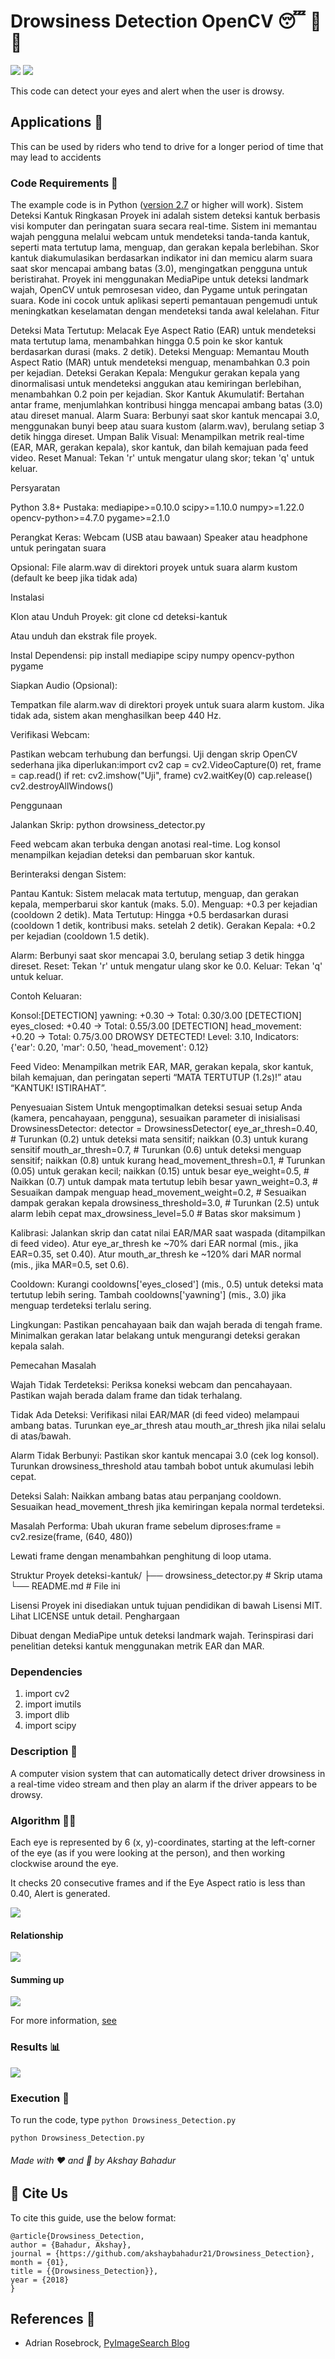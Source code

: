 # Drowsiness Detection OpenCV 😴 🚫 🚗

[![](https://img.shields.io/github/license/sourcerer-io/hall-of-fame.svg?colorB=ff0000)](https://github.com/akshaybahadur21/Drowsiness_Detection/blob/master/LICENSE.txt)  [![](https://img.shields.io/badge/Akshay-Bahadur-brightgreen.svg?colorB=ff0000)](https://akshaybahadur.com)

This code can detect your eyes and alert when the user is drowsy.

## Applications 🎯
This can be used by riders who tend to drive for a longer period of time that may lead to accidents

### Code Requirements 🦄
The example code is in Python ([version 2.7](https://www.python.org/download/releases/2.7/) or higher will work). Sistem Deteksi Kantuk
Ringkasan
Proyek ini adalah sistem deteksi kantuk berbasis visi komputer dan peringatan suara secara real-time. Sistem ini memantau wajah pengguna melalui webcam untuk mendeteksi tanda-tanda kantuk, seperti mata tertutup lama, menguap, dan gerakan kepala berlebihan. Skor kantuk diakumulasikan berdasarkan indikator ini dan memicu alarm suara saat skor mencapai ambang batas (3.0), mengingatkan pengguna untuk beristirahat. Proyek ini menggunakan MediaPipe untuk deteksi landmark wajah, OpenCV untuk pemrosesan video, dan Pygame untuk peringatan suara.
Kode ini cocok untuk aplikasi seperti pemantauan pengemudi untuk meningkatkan keselamatan dengan mendeteksi tanda awal kelelahan.
Fitur

Deteksi Mata Tertutup: Melacak Eye Aspect Ratio (EAR) untuk mendeteksi mata tertutup lama, menambahkan hingga 0.5 poin ke skor kantuk berdasarkan durasi (maks. 2 detik).
Deteksi Menguap: Memantau Mouth Aspect Ratio (MAR) untuk mendeteksi menguap, menambahkan 0.3 poin per kejadian.
Deteksi Gerakan Kepala: Mengukur gerakan kepala yang dinormalisasi untuk mendeteksi anggukan atau kemiringan berlebihan, menambahkan 0.2 poin per kejadian.
Skor Kantuk Akumulatif: Bertahan antar frame, menjumlahkan kontribusi hingga mencapai ambang batas (3.0) atau direset manual.
Alarm Suara: Berbunyi saat skor kantuk mencapai 3.0, menggunakan bunyi beep atau suara kustom (alarm.wav), berulang setiap 3 detik hingga direset.
Umpan Balik Visual: Menampilkan metrik real-time (EAR, MAR, gerakan kepala), skor kantuk, dan bilah kemajuan pada feed video.
Reset Manual: Tekan 'r' untuk mengatur ulang skor; tekan 'q' untuk keluar.

Persyaratan

Python 3.8+
Pustaka:
mediapipe>=0.10.0
scipy>=1.10.0
numpy>=1.22.0
opencv-python>=4.7.0
pygame>=2.1.0


Perangkat Keras:
Webcam (USB atau bawaan)
Speaker atau headphone untuk peringatan suara


Opsional:
File alarm.wav di direktori proyek untuk suara alarm kustom (default ke beep jika tidak ada)



Instalasi

Klon atau Unduh Proyek:
git clone <url-repositori>
cd deteksi-kantuk

Atau unduh dan ekstrak file proyek.

Instal Dependensi:
pip install mediapipe scipy numpy opencv-python pygame


Siapkan Audio (Opsional):

Tempatkan file alarm.wav di direktori proyek untuk suara alarm kustom.
Jika tidak ada, sistem akan menghasilkan beep 440 Hz.


Verifikasi Webcam:

Pastikan webcam terhubung dan berfungsi.
Uji dengan skrip OpenCV sederhana jika diperlukan:import cv2
cap = cv2.VideoCapture(0)
ret, frame = cap.read()
if ret:
    cv2.imshow("Uji", frame)
    cv2.waitKey(0)
cap.release()
cv2.destroyAllWindows()





Penggunaan

Jalankan Skrip:
python drowsiness_detector.py


Feed webcam akan terbuka dengan anotasi real-time.
Log konsol menampilkan kejadian deteksi dan pembaruan skor kantuk.


Berinteraksi dengan Sistem:

Pantau Kantuk: Sistem melacak mata tertutup, menguap, dan gerakan kepala, memperbarui skor kantuk (maks. 5.0).
Menguap: +0.3 per kejadian (cooldown 2 detik).
Mata Tertutup: Hingga +0.5 berdasarkan durasi (cooldown 1 detik, kontribusi maks. setelah 2 detik).
Gerakan Kepala: +0.2 per kejadian (cooldown 1.5 detik).


Alarm: Berbunyi saat skor mencapai 3.0, berulang setiap 3 detik hingga direset.
Reset: Tekan 'r' untuk mengatur ulang skor ke 0.0.
Keluar: Tekan 'q' untuk keluar.


Contoh Keluaran:

Konsol:[DETECTION] yawning: +0.30 → Total: 0.30/3.00
[DETECTION] eyes_closed: +0.40 → Total: 0.55/3.00
[DETECTION] head_movement: +0.20 → Total: 0.75/3.00
DROWSY DETECTED! Level: 3.10, Indicators: {'ear': 0.20, 'mar': 0.50, 'head_movement': 0.12}


Feed Video: Menampilkan metrik EAR, MAR, gerakan kepala, skor kantuk, bilah kemajuan, dan peringatan seperti “MATA TERTUTUP (1.2s)!” atau “KANTUK! ISTIRAHAT”.



Penyesuaian Sistem
Untuk mengoptimalkan deteksi sesuai setup Anda (kamera, pencahayaan, pengguna), sesuaikan parameter di inisialisasi DrowsinessDetector:
detector = DrowsinessDetector(
    eye_ar_thresh=0.40,  # Turunkan (0.2) untuk deteksi mata sensitif; naikkan (0.3) untuk kurang sensitif
    mouth_ar_thresh=0.7,  # Turunkan (0.6) untuk deteksi menguap sensitif; naikkan (0.8) untuk kurang
    head_movement_thresh=0.1,  # Turunkan (0.05) untuk gerakan kecil; naikkan (0.15) untuk besar
    eye_weight=0.5,  # Naikkan (0.7) untuk dampak mata tertutup lebih besar
    yawn_weight=0.3,  # Sesuaikan dampak menguap
    head_movement_weight=0.2,  # Sesuaikan dampak gerakan kepala
    drowsiness_threshold=3.0,  # Turunkan (2.5) untuk alarm lebih cepat
    max_drowsiness_level=5.0  # Batas skor maksimum
)


Kalibrasi:
Jalankan skrip dan catat nilai EAR/MAR saat waspada (ditampilkan di feed video).
Atur eye_ar_thresh ke ~70% dari EAR normal (mis., jika EAR=0.35, set 0.40).
Atur mouth_ar_thresh ke ~120% dari MAR normal (mis., jika MAR=0.5, set 0.6).


Cooldown:
Kurangi cooldowns['eyes_closed'] (mis., 0.5) untuk deteksi mata tertutup lebih sering.
Tambah cooldowns['yawning'] (mis., 3.0) jika menguap terdeteksi terlalu sering.


Lingkungan:
Pastikan pencahayaan baik dan wajah berada di tengah frame.
Minimalkan gerakan latar belakang untuk mengurangi deteksi gerakan kepala salah.



Pemecahan Masalah

Wajah Tidak Terdeteksi:
Periksa koneksi webcam dan pencahayaan.
Pastikan wajah berada dalam frame dan tidak terhalang.


Tidak Ada Deteksi:
Verifikasi nilai EAR/MAR (di feed video) melampaui ambang batas.
Turunkan eye_ar_thresh atau mouth_ar_thresh jika nilai selalu di atas/bawah.


Alarm Tidak Berbunyi:
Pastikan skor kantuk mencapai 3.0 (cek log konsol).
Turunkan drowsiness_threshold atau tambah bobot untuk akumulasi lebih cepat.


Deteksi Salah:
Naikkan ambang batas atau perpanjang cooldown.
Sesuaikan head_movement_thresh jika kemiringan kepala normal terdeteksi.


Masalah Performa:
Ubah ukuran frame sebelum diproses:frame = cv2.resize(frame, (640, 480))


Lewati frame dengan menambahkan penghitung di loop utama.



Struktur Proyek
deteksi-kantuk/
├── drowsiness_detector.py  # Skrip utama
└── README.md              # File ini

Lisensi
Proyek ini disediakan untuk tujuan pendidikan di bawah Lisensi MIT. Lihat LICENSE untuk detail.
Penghargaan

Dibuat dengan MediaPipe untuk deteksi landmark wajah.
Terinspirasi dari penelitian deteksi kantuk menggunakan metrik EAR dan MAR.



### Dependencies

1) import cv2
2) import imutils
3) import dlib
4) import scipy


### Description 📌

A computer vision system that can automatically detect driver drowsiness in a real-time video stream and then play an alarm if the driver appears to be drowsy.

### Algorithm 👨‍🔬

Each eye is represented by 6 (x, y)-coordinates, starting at the left-corner of the eye (as if you were looking at the person), and then working clockwise around the eye.

It checks 20 consecutive frames and if the Eye Aspect ratio is less than 0.40, Alert is generated.

<img src="https://github.com/akshaybahadur21/Drowsiness_Detection/blob/master/assets/eye1.jpg">


#### Relationship

<img src="https://github.com/akshaybahadur21/Drowsiness_Detection/blob/master/assets/eye2.png">

#### Summing up

<img src="https://github.com/akshaybahadur21/Drowsiness_Detection/blob/master/assets/eye3.jpg">


For more information, [see](https://www.pyimagesearch.com/2017/05/08/drowsiness-detection-opencv/)

### Results 📊

<img src="https://github.com/akshaybahadur21/BLOB/blob/master/drowsy.gif">


### Execution 🐉
To run the code, type `python Drowsiness_Detection.py`

```
python Drowsiness_Detection.py
```

###### Made with ❤️ and 🦙 by Akshay Bahadur

## 📌 Cite Us

To cite this guide, use the below format:
```
@article{Drowsiness_Detection,
author = {Bahadur, Akshay},
journal = {https://github.com/akshaybahadur21/Drowsiness_Detection},
month = {01},
title = {{Drowsiness_Detection}},
year = {2018}
}
```

## References 🔱
 
 -   Adrian Rosebrock, [PyImageSearch Blog](https://www.pyimagesearch.com/2017/05/08/drowsiness-detection-opencv/)

